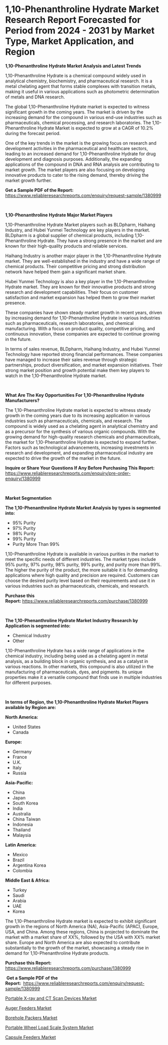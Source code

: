 <p><h1>1,10-Phenanthroline Hydrate Market Research Report Forecasted for Period from 2024 -  2031 by Market Type, Market Application, and Region</h1></p><p><strong>1,10-Phenanthroline Hydrate Market Analysis and Latest Trends</strong></p>
<p><p>1,10-Phenanthroline Hydrate is a chemical compound widely used in analytical chemistry, biochemistry, and pharmaceutical research. It is a metal chelating agent that forms stable complexes with transition metals, making it useful in various applications such as photometric determination of metals and DNA research.</p><p>The global 1,10-Phenanthroline Hydrate market is expected to witness significant growth in the coming years. The market is driven by the increasing demand for the compound in various end-use industries such as pharmaceuticals, chemical processing, and research laboratories. The 1,10-Phenanthroline Hydrate Market is expected to grow at a CAGR of 10.2% during the forecast period.</p><p>One of the key trends in the market is the growing focus on research and development activities in the pharmaceutical and healthcare sectors, leading to an increased demand for 1,10-Phenanthroline Hydrate for drug development and diagnosis purposes. Additionally, the expanding applications of the compound in DNA and RNA analysis are contributing to market growth. The market players are also focusing on developing innovative products to cater to the rising demand, thereby driving the market growth further.</p></p>
<p><strong>Get a Sample PDF of the Report:&nbsp;</strong> <a href="https://www.reliableresearchreports.com/enquiry/request-sample/1380999">https://www.reliableresearchreports.com/enquiry/request-sample/1380999</a></p>
<p>&nbsp;</p>
<p><strong>1,10-Phenanthroline Hydrate Major Market Players</strong></p>
<p><p>1,10-Phenanthroline Hydrate Market players such as BLDpharm, Haihang Industry, and Hubei Yunmei Technology are key players in the market. BLDpharm is a global supplier of chemical products, including 1,10-Phenanthroline Hydrate. They have a strong presence in the market and are known for their high-quality products and reliable services.</p><p>Haihang Industry is another major player in the 1,10-Phenanthroline Hydrate market. They are well-established in the industry and have a wide range of chemical products. Their competitive pricing and strong distribution network have helped them gain a significant market share.</p><p>Hubei Yunmei Technology is also a key player in the 1,10-Phenanthroline Hydrate market. They are known for their innovative products and strong research and development capabilities. Their focus on customer satisfaction and market expansion has helped them to grow their market presence.</p><p>These companies have shown steady market growth in recent years, driven by increasing demand for 1,10-Phenanthroline Hydrate in various industries such as pharmaceuticals, research laboratories, and chemical manufacturing. With a focus on product quality, competitive pricing, and continuous innovation, these companies are expected to continue growing in the future.</p><p>In terms of sales revenue, BLDpharm, Haihang Industry, and Hubei Yunmei Technology have reported strong financial performances. These companies have managed to increase their sales revenue through strategic partnerships, product diversification, and market expansion initiatives. Their strong market position and growth potential make them key players to watch in the 1,10-Phenanthroline Hydrate market.</p></p>
<p>&nbsp;</p>
<p><strong>What Are The Key Opportunities For 1,10-Phenanthroline Hydrate Manufacturers?</strong></p>
<p><p>The 1,10-Phenanthroline Hydrate market is expected to witness steady growth in the coming years due to its increasing application in various industries such as pharmaceuticals, chemicals, and research. The compound is widely used as a chelating agent in analytical chemistry and as a precursor for the synthesis of various organic compounds. With the growing demand for high-quality research chemicals and pharmaceuticals, the market for 1,10-Phenanthroline Hydrate is expected to expand further. Factors such as technological advancements, increasing investments in research and development, and expanding pharmaceutical industry are expected to drive the growth of the market in the future.</p></p>
<p><strong>Inquire or Share Your Questions If Any Before Purchasing This Report:</strong> <a href="https://www.reliableresearchreports.com/enquiry/pre-order-enquiry/1380999">https://www.reliableresearchreports.com/enquiry/pre-order-enquiry/1380999</a></p>
<p>&nbsp;</p>
<p><strong>Market Segmentation</strong></p>
<p><strong>The 1,10-Phenanthroline Hydrate Market Analysis by types is segmented into:</strong></p>
<p><ul><li>95% Purity</li><li>97% Purity</li><li>98% Purity</li><li>99% Purity</li><li>Purity More Than 99%</li></ul></p>
<p><p>1,10-Phenanthroline Hydrate is available in various purities in the market to meet the specific needs of different industries. The market types include 95% purity, 97% purity, 98% purity, 99% purity, and purity more than 99%. The higher the purity of the product, the more suitable it is for demanding applications where high quality and precision are required. Customers can choose the desired purity level based on their requirements and use it in various industries such as pharmaceuticals, chemicals, and research.</p></p>
<p><strong>Purchase this Report:&nbsp;</strong><a href="https://www.reliableresearchreports.com/purchase/1380999">https://www.reliableresearchreports.com/purchase/1380999</a></p>
<p>&nbsp;</p>
<p><strong>The 1,10-Phenanthroline Hydrate Market Industry Research by Application is segmented into:</strong></p>
<p><ul><li>Chemical Industry</li><li>Other</li></ul></p>
<p><p>1,10-Phenanthroline Hydrate has a wide range of applications in the chemical industry, including being used as a chelating agent in metal analysis, as a building block in organic synthesis, and as a catalyst in various reactions. In other markets, this compound is also utilized in the manufacturing of pharmaceuticals, dyes, and pigments. Its unique properties make it a versatile compound that finds use in multiple industries for different purposes.</p></p>
<p>&nbsp;</p>
<p><strong>In terms of Region, the 1,10-Phenanthroline Hydrate Market Players available by Region are:</strong></p>
<p>
    <p> <strong> North America: </strong>
        <ul>
            <li>United States</li>
            <li>Canada</li>
        </ul>
        </p> 
    <p> <strong> Europe: </strong>
        <ul>
            <li>Germany</li>
            <li>France</li>
            <li>U.K.</li>
            <li>Italy</li>
            <li>Russia</li>
        </ul>
        </p> 
    <p> <strong> Asia-Pacific: </strong>
        <ul>
            <li>China</li>
            <li>Japan</li>
            <li>South Korea</li>
            <li>India</li>
            <li>Australia</li>
            <li>China Taiwan</li>
            <li>Indonesia</li>
            <li>Thailand</li>
            <li>Malaysia</li>
        </ul>
        </p> 
    <p> <strong> Latin America: </strong>
        <ul>
            <li>Mexico</li>
            <li>Brazil</li>
            <li>Argentina Korea</li>
            <li>Colombia</li>
        </ul>
        </p> 
    <p> <strong> Middle East & Africa: </strong>
        <ul>
            <li>Turkey</li>
            <li>Saudi</li>
            <li>Arabia</li>
            <li>UAE</li>
            <li>Korea</li>
        </ul>
    </p>
    </p>
<p><p>The 1,10-Phenanthroline Hydrate market is expected to exhibit significant growth in the regions of North America (NA), Asia-Pacific (APAC), Europe, USA, and China. Among these regions, China is projected to dominate the market with a market share of XX%, followed by the USA with XX% market share. Europe and North America are also expected to contribute substantially to the growth of the market, showcasing a steady rise in demand for 1,10-Phenanthroline Hydrate products.</p></p>
<p><strong>Purchase this Report: </strong><a href="https://www.reliableresearchreports.com/purchase/1380999">https://www.reliableresearchreports.com/purchase/1380999</a></p>
<p>&nbsp;<strong>Get a Sample PDF of the Report:&nbsp;&nbsp;</strong><a href="https://www.reliableresearchreports.com/enquiry/request-sample/1380999">https://www.reliableresearchreports.com/enquiry/request-sample/1380999</a></p>
<p><strong></strong></p>
<p><p><a href="https://github.com/FassouRP/Market-Research-Report-List-3/blob/main/portable-x-ray-and-ct-scan-devices-market.md">Portable X-ray and CT Scan Devices Market</a></p><p><a href="https://medium.com/@amypatel1993/auger-feeders-market-research-report-its-history-and-forecast-2024-to-2031-737f3149a172">Auger Feeders Market</a></p><p><a href="https://medium.com/@judithhoffman05/borehole-packers-market-trends-forecast-and-competitive-analysis-to-2031-236d7c9929f9">Borehole Packers Market</a></p><p><a href="https://github.com/ruddyyedelwadw/Market-Research-Report-List-1/blob/main/portable-wheel-load-scale-system-market.md">Portable Wheel Load Scale System Market</a></p><p><a href="https://medium.com/@amypatel1993/capsule-feeders-market-trends-forecast-and-competitive-analysis-to-2031-425fecb4f944">Capsule Feeders Market</a></p></p>